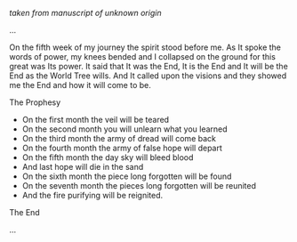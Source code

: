 _taken from manuscript of unknown origin_

...

On the fifth week of my journey the spirit stood before me. As It spoke the
words of power, my knees bended and I collapsed on the ground for this great
was Its power. It said that It was the End, It is the End and It will be the
End as the World Tree wills. And It called upon the visions and they showed me
the End and how it will come to be.

The Prophesy

- On the first month the veil will be teared
- On the second month you will unlearn what you learned
- On the third month the army of dread will come back
- On the fourth month the army of false hope will depart
- On the fifth month the day sky will bleed blood
- And last hope will die in the sand
- On the sixth month the piece long forgotten will be found
- On the seventh month the pieces long forgotten will be reunited
- And the fire purifying will be reignited.

The End

...

